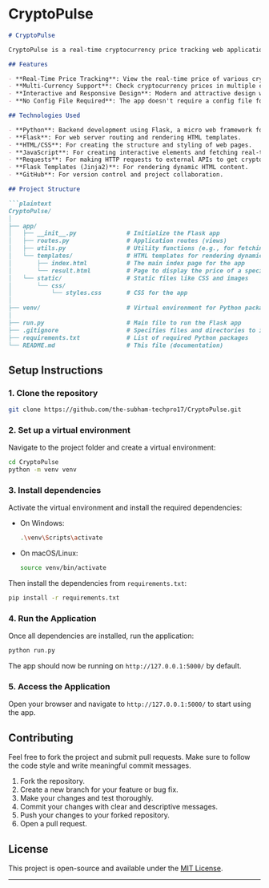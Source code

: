 # CryptoPulse


```markdown
# CryptoPulse

CryptoPulse is a real-time cryptocurrency price tracking web application. It allows users to check the current prices of cryptocurrencies in multiple currencies, including USD and INR, and provides a user-friendly interface to view real-time data.

## Features

- **Real-Time Price Tracking**: View the real-time price of various cryptocurrencies like Bitcoin, Ethereum, and others.
- **Multi-Currency Support**: Check cryptocurrency prices in multiple currencies like USD and INR.
- **Interactive and Responsive Design**: Modern and attractive design with a smooth, interactive user experience.
- **No Config File Required**: The app doesn't require a config file for setup, simplifying deployment.

## Technologies Used

- **Python**: Backend development using Flask, a micro web framework for Python.
- **Flask**: For web server routing and rendering HTML templates.
- **HTML/CSS**: For creating the structure and styling of web pages.
- **JavaScript**: For creating interactive elements and fetching real-time data.
- **Requests**: For making HTTP requests to external APIs to get cryptocurrency data.
- **Flask Templates (Jinja2)**: For rendering dynamic HTML content.
- **GitHub**: For version control and project collaboration.

## Project Structure

```plaintext
CryptoPulse/
│
├── app/
│   ├── __init__.py              # Initialize the Flask app
│   ├── routes.py                # Application routes (views)
│   ├── utils.py                 # Utility functions (e.g., for fetching crypto prices)
│   └── templates/               # HTML templates for rendering dynamic content
│       ├── index.html           # The main index page for the app
│       └── result.html          # Page to display the price of a specific cryptocurrency
│   └── static/                  # Static files like CSS and images
│       └── css/
│           └── styles.css       # CSS for the app
│
├── venv/                        # Virtual environment for Python packages
│
├── run.py                       # Main file to run the Flask app
├── .gitignore                   # Specifies files and directories to ignore in Git
├── requirements.txt             # List of required Python packages
└── README.md                    # This file (documentation)
```

## Setup Instructions

### 1. Clone the repository

```bash
git clone https://github.com/the-subham-techpro17/CryptoPulse.git
```

### 2. Set up a virtual environment

Navigate to the project folder and create a virtual environment:

```bash
cd CryptoPulse
python -m venv venv
```

### 3. Install dependencies

Activate the virtual environment and install the required dependencies:

- On Windows:
  ```bash
  .\venv\Scripts\activate
  ```

- On macOS/Linux:
  ```bash
  source venv/bin/activate
  ```

Then install the dependencies from `requirements.txt`:

```bash
pip install -r requirements.txt
```

### 4. Run the Application

Once all dependencies are installed, run the application:

```bash
python run.py
```

The app should now be running on `http://127.0.0.1:5000/` by default.

### 5. Access the Application

Open your browser and navigate to `http://127.0.0.1:5000/` to start using the app.

## Contributing

Feel free to fork the project and submit pull requests. Make sure to follow the code style and write meaningful commit messages.

1. Fork the repository.
2. Create a new branch for your feature or bug fix.
3. Make your changes and test thoroughly.
4. Commit your changes with clear and descriptive messages.
5. Push your changes to your forked repository.
6. Open a pull request.

## License

This project is open-source and available under the [MIT License](LICENSE).

---


